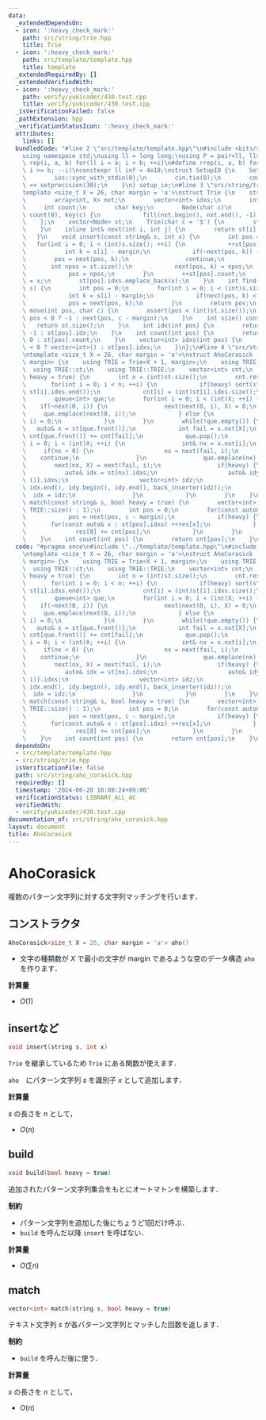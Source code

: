 ```yaml
---
data:
  _extendedDependsOn:
  - icon: ':heavy_check_mark:'
    path: src/string/trie.hpp
    title: Trie
  - icon: ':heavy_check_mark:'
    path: src/template/template.hpp
    title: template
  _extendedRequiredBy: []
  _extendedVerifiedWith:
  - icon: ':heavy_check_mark:'
    path: verify/yukicoder/430.test.cpp
    title: verify/yukicoder/430.test.cpp
  _isVerificationFailed: false
  _pathExtension: hpp
  _verificationStatusIcon: ':heavy_check_mark:'
  attributes:
    links: []
  bundledCode: "#line 2 \"src/template/template.hpp\"\n#include <bits/stdc++.h>\n\
    using namespace std;\nusing ll = long long;\nusing P = pair<ll, ll>;\n#define\
    \ rep(i, a, b) for(ll i = a; i < b; ++i)\n#define rrep(i, a, b) for(ll i = a;\
    \ i >= b; --i)\nconstexpr ll inf = 4e18;\nstruct SetupIO {\n    SetupIO() {\n\
    \        ios::sync_with_stdio(0);\n        cin.tie(0);\n        cout << fixed\
    \ << setprecision(30);\n    }\n} setup_io;\n#line 3 \"src/string/trie.hpp\"\n\
    template <size_t X = 26, char margin = 'a'>\nstruct Trie {\n    struct Node {\n\
    \        array<int, X> nxt;\n        vector<int> idxs;\n        int idx;\n   \
    \     int count;\n        char key;\n        Node(char c)\n            : idx(-1),\
    \ count(0), key(c) {\n            fill(nxt.begin(), nxt.end(), -1);\n        }\n\
    \    };\n    vector<Node> st;\n    Trie(char c = '$') {\n        st.emplace_back(c);\n\
    \    }\n    inline int& next(int i, int j) {\n        return st[i].nxt[j];\n \
    \   }\n    void insert(const string& s, int x) {\n        int pos = 0;\n     \
    \   for(int i = 0; i < (int)s.size(); ++i) {\n            ++st[pos].count;\n \
    \           int k = s[i] - margin;\n            if(~next(pos, k)) {\n        \
    \        pos = next(pos, k);\n                continue;\n            }\n     \
    \       int npos = st.size();\n            next(pos, k) = npos;\n            st.emplace_back(s[i]);\n\
    \            pos = npos;\n        }\n        ++st[pos].count;\n        st[pos].idx\
    \ = x;\n        st[pos].idxs.emplace_back(x);\n    }\n    int find(const string&\
    \ s) {\n        int pos = 0;\n        for(int i = 0; i < (int)s.size(); ++i) {\n\
    \            int k = s[i] - margin;\n            if(next(pos, k) < 0) return -1;\n\
    \            pos = next(pos, k);\n        }\n        return pos;\n    }\n    int\
    \ move(int pos, char c) {\n        assert(pos < (int)st.size());\n        return\
    \ pos < 0 ? -1 : next(pos, c - margin);\n    }\n    int size() const {\n     \
    \   return st.size();\n    }\n    int idx(int pos) {\n        return pos < 0 ?\
    \ -1 : st[pos].idx;\n    }\n    int count(int pos) {\n        return pos < 0 ?\
    \ 0 : st[pos].count;\n    }\n    vector<int> idxs(int pos) {\n        return pos\
    \ < 0 ? vector<int>() : st[pos].idxs;\n    }\n};\n#line 4 \"src/string/aho_corasick.hpp\"\
    \ntemplate <size_t X = 26, char margin = 'a'>\nstruct AhoCorasick : Trie<X + 1,\
    \ margin> {\n    using TRIE = Trie<X + 1, margin>;\n    using TRIE::next;\n  \
    \  using TRIE::st;\n    using TRIE::TRIE;\n    vector<int> cnt;\n    void build(bool\
    \ heavy = true) {\n        int n = (int)st.size();\n        cnt.resize(n);\n \
    \       for(int i = 0; i < n; ++i) {\n            if(heavy) sort(st[i].idxs.begin(),\
    \ st[i].idxs.end());\n            cnt[i] = (int)st[i].idxs.size();\n        }\n\
    \        queue<int> que;\n        for(int i = 0; i < (int)X; ++i) {\n        \
    \    if(~next(0, i)) {\n                next(next(0, i), X) = 0;\n           \
    \     que.emplace(next(0, i));\n            } else {\n                next(0,\
    \ i) = 0;\n            }\n        }\n        while(!que.empty()) {\n         \
    \   auto& x = st[que.front()];\n            int fail = x.nxt[X];\n           \
    \ cnt[que.front()] += cnt[fail];\n            que.pop();\n            for(int\
    \ i = 0; i < (int)X; ++i) {\n                int& nx = x.nxt[i];\n           \
    \     if(nx < 0) {\n                    nx = next(fail, i);\n                \
    \    continue;\n                }\n                que.emplace(nx);\n        \
    \        next(nx, X) = next(fail, i);\n                if(heavy) {\n         \
    \           auto& idx = st[nx].idxs;\n                    auto& idy = st[next(fail,\
    \ i)].idxs;\n                    vector<int> idz;\n                    set_union(idx.begin(),\
    \ idx.end(), idy.begin(), idy.end(), back_inserter(idz));\n                  \
    \  idx = idz;\n                }\n            }\n        }\n    }\n    vector<int>\
    \ match(const string& s, bool heavy = true) {\n        vector<int> res(heavy ?\
    \ TRIE::size() : 1);\n        int pos = 0;\n        for(const auto& c : s) {\n\
    \            pos = next(pos, c - margin);\n            if(heavy) {\n         \
    \       for(const auto& x : st[pos].idxs) ++res[x];\n            } else {\n  \
    \              res[0] += cnt[pos];\n            }\n        }\n        return res;\n\
    \    }\n    int count(int pos) {\n        return cnt[pos];\n    }\n};\n"
  code: "#pragma once\n#include \"../template/template.hpp\"\n#include \"./trie.hpp\"\
    \ntemplate <size_t X = 26, char margin = 'a'>\nstruct AhoCorasick : Trie<X + 1,\
    \ margin> {\n    using TRIE = Trie<X + 1, margin>;\n    using TRIE::next;\n  \
    \  using TRIE::st;\n    using TRIE::TRIE;\n    vector<int> cnt;\n    void build(bool\
    \ heavy = true) {\n        int n = (int)st.size();\n        cnt.resize(n);\n \
    \       for(int i = 0; i < n; ++i) {\n            if(heavy) sort(st[i].idxs.begin(),\
    \ st[i].idxs.end());\n            cnt[i] = (int)st[i].idxs.size();\n        }\n\
    \        queue<int> que;\n        for(int i = 0; i < (int)X; ++i) {\n        \
    \    if(~next(0, i)) {\n                next(next(0, i), X) = 0;\n           \
    \     que.emplace(next(0, i));\n            } else {\n                next(0,\
    \ i) = 0;\n            }\n        }\n        while(!que.empty()) {\n         \
    \   auto& x = st[que.front()];\n            int fail = x.nxt[X];\n           \
    \ cnt[que.front()] += cnt[fail];\n            que.pop();\n            for(int\
    \ i = 0; i < (int)X; ++i) {\n                int& nx = x.nxt[i];\n           \
    \     if(nx < 0) {\n                    nx = next(fail, i);\n                \
    \    continue;\n                }\n                que.emplace(nx);\n        \
    \        next(nx, X) = next(fail, i);\n                if(heavy) {\n         \
    \           auto& idx = st[nx].idxs;\n                    auto& idy = st[next(fail,\
    \ i)].idxs;\n                    vector<int> idz;\n                    set_union(idx.begin(),\
    \ idx.end(), idy.begin(), idy.end(), back_inserter(idz));\n                  \
    \  idx = idz;\n                }\n            }\n        }\n    }\n    vector<int>\
    \ match(const string& s, bool heavy = true) {\n        vector<int> res(heavy ?\
    \ TRIE::size() : 1);\n        int pos = 0;\n        for(const auto& c : s) {\n\
    \            pos = next(pos, c - margin);\n            if(heavy) {\n         \
    \       for(const auto& x : st[pos].idxs) ++res[x];\n            } else {\n  \
    \              res[0] += cnt[pos];\n            }\n        }\n        return res;\n\
    \    }\n    int count(int pos) {\n        return cnt[pos];\n    }\n};"
  dependsOn:
  - src/template/template.hpp
  - src/string/trie.hpp
  isVerificationFile: false
  path: src/string/aho_corasick.hpp
  requiredBy: []
  timestamp: '2024-06-28 18:08:24+09:00'
  verificationStatus: LIBRARY_ALL_AC
  verifiedWith:
  - verify/yukicoder/430.test.cpp
documentation_of: src/string/aho_corasick.hpp
layout: document
title: AhoCorasick
---
```


# AhoCorasick

複数のパターン文字列に対する文字列マッチングを行います．

## コンストラクタ
```cpp
AhoCorasick<size_t X = 26, char margin = 'a'> aho()
```

- 文字の種類数が $X$ で最小の文字が $\mathrm{margin}$ であるような空のデータ構造 `aho` を作ります．

**計算量**

- $O(1)$

## insertなど
```cpp
void insert(string s, int x)
```

`Trie` を継承しているため `Trie` にある関数が使えます．

`aho`　にパターン文字列 $s$ を識別子 $x$ として追加します．

**計算量**

$s$ の長さを $n$ として，

- $O(n)$

## build
```cpp
void build(bool heavy = true)
```

追加されたパターン文字列集合をもとにオートマトンを構築します．

**制約**

- パターン文字列を追加した後にちょうど1回だけ呼ぶ．
- `build` を呼んだ以降 `insert` を呼ばない．

**計算量**

- $O(\sum n)$

## match

```cpp
vector<int> match(string s, bool heavy = true)
```

テキスト文字列 $s$ が各パターン文字列とマッチした回数を返します．

**制約**

- `build` を呼んだ後に使う．

**計算量**

$s$ の長さを $n$ として，

- $O(n)$